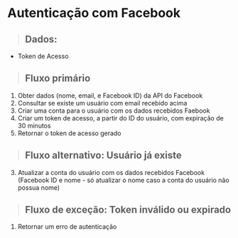 # Autenticação com Facebook

> ## Dados:
* Token de Acesso

> ## Fluxo primário
1. Obter dados (nome, email, e Facebook ID) da API do Facebook
2. Consultar se existe um usuário com email recebido acima
3. Criar uma conta para o usuário com os dados recebidos Faebook
4. Criar um token de acesso, a partir do ID do usuário, com expiração de 30 minutos
4. Retornar o token de acesso gerado

> ## Fluxo alternativo: Usuário já existe
3. Atualizar a conta do usuário com os dados recebidos Facebook (Facebook ID e  nome - só atualizar o nome caso a conta do usuário não possua nome)

> ## Fluxo de exceção: Token inválido ou expirado
1. Retornar um erro de autenticação

